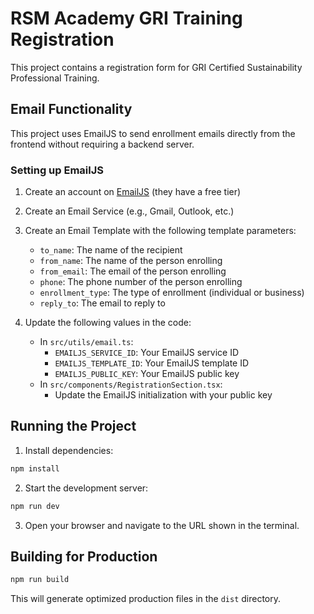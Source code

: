 # RSM Academy GRI Training Registration

This project contains a registration form for GRI Certified Sustainability Professional Training.

## Email Functionality

This project uses EmailJS to send enrollment emails directly from the frontend without requiring a backend server.

### Setting up EmailJS

1. Create an account on [EmailJS](https://www.emailjs.com/) (they have a free tier)
2. Create an Email Service (e.g., Gmail, Outlook, etc.)
3. Create an Email Template with the following template parameters:
   - `to_name`: The name of the recipient
   - `from_name`: The name of the person enrolling
   - `from_email`: The email of the person enrolling
   - `phone`: The phone number of the person enrolling
   - `enrollment_type`: The type of enrollment (individual or business)
   - `reply_to`: The email to reply to

4. Update the following values in the code:
   - In `src/utils/email.ts`:
     - `EMAILJS_SERVICE_ID`: Your EmailJS service ID
     - `EMAILJS_TEMPLATE_ID`: Your EmailJS template ID
     - `EMAILJS_PUBLIC_KEY`: Your EmailJS public key
   - In `src/components/RegistrationSection.tsx`:
     - Update the EmailJS initialization with your public key

## Running the Project

1. Install dependencies:
```bash
npm install
```

2. Start the development server:
```bash
npm run dev
```

3. Open your browser and navigate to the URL shown in the terminal.

## Building for Production

```bash
npm run build
```

This will generate optimized production files in the `dist` directory. 